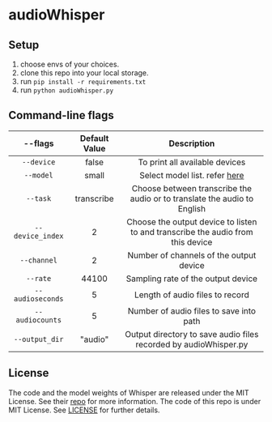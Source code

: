 # audioWhisper

## Setup
1. choose envs of your choices.
2. clone this repo into your local storage.
3. run `pip install -r requirements.txt`
4. run `python audioWhisper.py`

## Command-line flags
|      --flags          |  Default Value  |      Description                                                                                       |
|:---------------------:|:---------------:|:------------------------------------------------------------------------------------------------------:|
|`--device`             |  false          | To print all available devices                                                                         |
|`--model`              |  small          | Select model list. refer [here](https://github.com/openai/whisper#available-models-and-languages)      |
|`--task`               |  transcribe     | Choose between transcribe the audio or to translate the audio to English                               |
|`--device_index`       |  2              | Choose the output device to listen to and transcribe the audio from this device                        |
|`--channel`            |  2              | Number of channels of the output device                                                                |
|`--rate`               | 44100           | Sampling rate of the output device                                                                     |
|`--audioseconds`       | 5               | Length of audio files to record                                                                        |
|`--audiocounts`        | 5               | Number of audio files to save into path                                                                |
|`--output_dir`         | "audio"         | Output directory to save audio files recorded by audioWhisper.py                                       |

## License
The code and the model weights of Whisper are released under the MIT License. See their [repo](https://github.com/openai/whisper#license) for more information.
The code of this repo is under MIT License. See [LICENSE](LICENSE) for further details.


